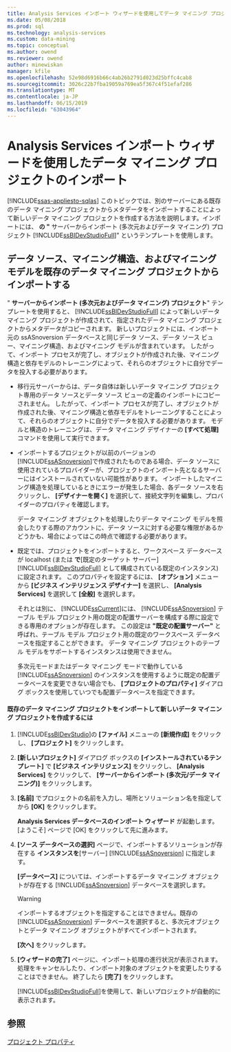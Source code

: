 ```yaml
---
title: Analysis Services インポート ウィザードを使用してデータ マイニング プロジェクトのインポート |Microsoft Docs
ms.date: 05/08/2018
ms.prod: sql
ms.technology: analysis-services
ms.custom: data-mining
ms.topic: conceptual
ms.author: owend
ms.reviewer: owend
author: minewiskan
manager: kfile
ms.openlocfilehash: 52e98d6916b66c4ab26b2791d023d25bffc4cab8
ms.sourcegitcommit: 3026c22b7fba19059a769ea5f367c4f51efaf286
ms.translationtype: MT
ms.contentlocale: ja-JP
ms.lasthandoff: 06/15/2019
ms.locfileid: "63043964"
---
```

# <a name="import-a-data-mining-project-using-the-analysis-services-import-wizard"></a>Analysis Services インポート ウィザードを使用したデータ マイニング プロジェクトのインポート
[!INCLUDE[ssas-appliesto-sqlas](../../includes/ssas-appliesto-sqlas.md)]
  このトピックでは、別のサーバーにある既存のデータ マイニング プロジェクトからメタデータをインポートすることによって新しいデータ マイニング プロジェクトを作成する方法を説明します。インポートには、 **の "** サーバーからインポート (多次元およびデータ マイニング) プロジェクト [!INCLUDE[ssBIDevStudioFull](../../includes/ssbidevstudiofull-md.md)]" というテンプレートを使用します。  
  
## <a name="import-data-sources-mining-structures-and-mining-models-from-an-existing-data-mining-project"></a>データ ソース、マイニング構造、およびマイニング モデルを既存のデータ マイニング プロジェクトからインポートする  
 " **サーバーからインポート (多次元およびデータ マイニング) プロジェクト**" テンプレートを使用すると、 [!INCLUDE[ssBIDevStudioFull](../../includes/ssbidevstudiofull-md.md)] によって新しいデータ マイニング プロジェクトが作成されて、指定されたデータ マイニング プロジェクトからメタデータがコピーされます。 新しいプロジェクトには、インポート元の ssASnoversion データベースと同じデータ ソース、データ ソース ビュー、マイニング構造、およびマイニング モデルが含まれています。 したがって、インポート プロセスが完了し、オブジェクトが作成された後、マイニング構造と依存モデルのトレーニングによって、それらのオブジェクトに自分でデータを投入する必要があります。  
  
-   移行元サーバーからは、データ自体は新しいデータ マイニング プロジェクト専用のデータ ソースとデータ ソース ビューの定義のインポートにコピーされません。 したがって、インポート プロセスが完了し、オブジェクトが作成された後、マイニング構造と依存モデルをトレーニングすることによって、それらのオブジェクトに自分でデータを投入する必要があります。 モデルと構造のトレーニングは、データ マイニング デザイナーの **[すべて処理]** コマンドを使用して実行できます。  
  
-   インポートするプロジェクトが以前のバージョンの [!INCLUDE[ssASnoversion](../../includes/ssasnoversion-md.md)]で作成されたものである場合、データ ソースに使用されているプロバイダーが、プロジェクトのインポート先となるサーバーにはインストールされていない可能性があります。 インポートしたマイニング構造を処理しているときにエラーが発生した場合、各データ ソースを右クリックし、 **[デザイナーを開く]** を選択して、接続文字列を編集し、プロバイダーのプロパティを確認します。  
  
     データ マイニング オブジェクトを処理したりデータ マイニング モデルを照会したりする際のアカウントに、データ ソースに対する必要な権限があるかどうかも、場合によってはこの時点で確認する必要があります。  
  
-   既定では、プロジェクトをインポートすると、ワークスペース データベースが localhost (または **で**[既定のターゲット サーバー][!INCLUDE[ssBIDevStudioFull](../../includes/ssbidevstudiofull-md.md)] として構成されている既定のインスタンス) に設定されます。 このプロパティを設定するには、 **[オプション]** メニューから **[ビジネス インテリジェンス デザイナー]** を選択し、 **[Analysis Services]** を選択して **[全般]** を選択します。  
  
     それとは別に、 [!INCLUDE[ssCurrent](../../includes/sscurrent-md.md)]には、 [!INCLUDE[ssASnoversion](../../includes/ssasnoversion-md.md)] テーブル モデル プロジェクト用の既定の配置サーバーを構成する際に設定できる専用のオプションが存在します。 この設定は **"既定の配置サーバー"** と呼ばれ、テーブル モデル プロジェクト用の既定のワークスペース データベースを指定することができます。 データ マイニング プロジェクトのテーブル モデルをサポートするインスタンスは使用できません。  
  
     多次元モードまたはデータ マイニング モードで動作している [!INCLUDE[ssASnoversion](../../includes/ssasnoversion-md.md)] のインスタンスを使用するように既定の配置データベースを変更できない場合でも、 **[プロジェクトのプロパティ]** ダイアログ ボックスを使用していつでも配置データベースを指定できます。  
  
#### <a name="to-create-a-new-data-mining-project-by-importing-an-existing-data-mining-project"></a>既存のデータ マイニング プロジェクトをインポートして新しいデータ マイニング プロジェクトを作成するには  
  
1.  [!INCLUDE[ssBIDevStudio](../../includes/ssbidevstudio-md.md)]の **[ファイル]** メニューの **[新規作成]** をクリックし、 **[プロジェクト]** をクリックします。  
  
2.  **[新しいプロジェクト]** ダイアログ ボックスの **[インストールされているテンプレート]** で **[ビジネス インテリジェンス]** をクリックし、 **[Analysis Services]** をクリックして、 **[サーバーからインポート (多次元/データ マイニング)]** をクリックします。  
  
3.  **[名前]** でプロジェクトの名前を入力し、場所とソリューション名を指定してから **[OK]** をクリックします。  
  
     **Analysis Services データベースのインポート ウィザード** が起動します。 [ようこそ] ページで [OK] をクリックして先に進みます。  
  
4.  **[ソース データベースの選択]** ページで、インポートするソリューションが存在する **インスタンスを**[サーバー] [!INCLUDE[ssASnoversion](../../includes/ssasnoversion-md.md)] に指定します。  
  
     **[データベース]** については、インポートするデータ マイニング オブジェクトが存在する [!INCLUDE[ssASnoversion](../../includes/ssasnoversion-md.md)] データベースを選択します。  
  
    > [!WARNING]  
    >  インポートするオブジェクトを指定することはできません。既存の [!INCLUDE[ssASnoversion](../../includes/ssasnoversion-md.md)] データベースを選択すると、多次元オブジェクトとデータ マイニング オブジェクトがすべてインポートされます。  
  
     **[次へ]** をクリックします。  
  
5.  **[ウィザードの完了]** ページに、インポート処理の進行状況が表示されます。 処理をキャンセルしたり、インポート対象のオブジェクトを変更したりすることはできません。 終了したら **[完了]** をクリックします。  
  
     [!INCLUDE[ssBIDevStudioFull](../../includes/ssbidevstudiofull-md.md)]を使用して、新しいプロジェクトが自動的に表示されます。  
  
## <a name="see-also"></a>参照  
 [プロジェクト プロパティ](../../analysis-services/tabular-models/project-properties-ssas-tabular.md)  
  
  
